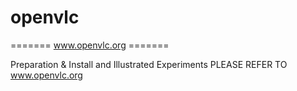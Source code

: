 openvlc
=======
======= www.openvlc.org ======= 

Preparation & Install and Illustrated  Experiments PLEASE REFER TO www.openvlc.org
